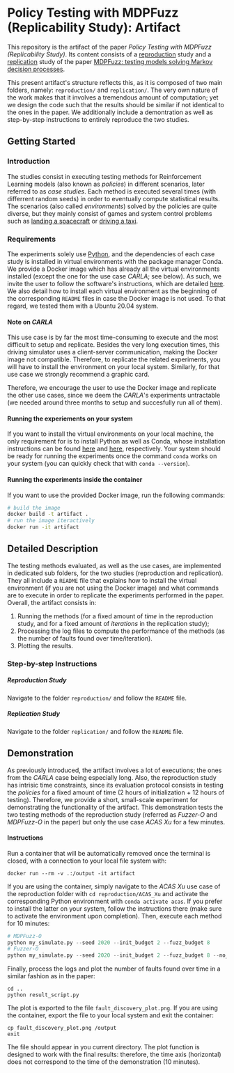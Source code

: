 # Policy Testing with MDPFuzz (Replicability Study): Artifact

This repository is the artifact of the paper *Policy Testing with MDPFuzz (Replicability Study)*.
Its content consists of a <ins>reproduction</ins> study and a <ins>replication</ins> study of the paper [MDPFuzz: testing models solving Markov decision processes](https://dl.acm.org/doi/abs/10.1145/3533767.3534388).
<!-- To that regard, the submission was already supported by two distinct code basis of the studies. -->
This present artifact's structure reflects this, as it is composed of two main folders, namely: `reproduction/` and `replication/`.
The very own nature of the work makes that it involves a tremendous amount of computation; yet we design the code such that the results should be similar if not identical to the ones in the paper.
We additionally include a demontration as well as step-by-step instructions to entirely reproduce the two studies.

## Getting Started

### Introduction

The studies consist in executing testing methods for Reinforcement Learning models (also known as *policies*) in different scenarios, later referred to as *case studies*.
Each method is executed several times (with differrent random seeds) in order to eventually compute statistical results.
The scenarios (also called *environments*) solved by the policies are quite diverse, but they mainly consist of games and system control problems such as [landing a spacecraft](https://gymnasium.farama.org/) or [driving a taxi](https://gymnasium.farama.org/environments/toy_text/taxi/).

### Requirements

The experiments solely use [Python](https://www.python.org/), and the dependencies of each case study is installed in virtual environments with the package manager Conda.
We provide a Docker image which has already all the virtual environments installed (except the one for the use case *CARLA*; see below).
As such, we invite the user to follow the software's instructions, which are detailed [here](https://docs.docker.com/engine/install/).
We also detail how to install each virtual environment as the beginning of the corresponding `README` files in case the Docker image is not used.
To that regard, we tested them with a Ubuntu 20.04 system.

#### Note on *CARLA*
This use case is by far the most time-consuming to execute and the most difficult to setup and replicate.
Besides the very long execution times, this driving simulator uses a client-server communication, making the Docker image not compatible.
Therefore, to replicate the related experiments, you will have to install the environment on your local system.
Similarly, for that use case we strongly recommend a graphic card.

Therefore, we encourage the user to use the Docker image and replicate the other use cases, since we deem the *CARLA*'s experiments untractable (we needed around three months to setup and succesfully run all of them).

#### Running the experiements on your system
If you want to install the virtual environments on your local machine, the only requirement for is to install Python as well as Conda, whose installation instructions can be found [here](https://www.python.org/downloads/) and [here](https://docs.anaconda.com/miniconda/#quick-command-line-install), respectively.
Your system should be ready for running the experiments once the command `conda` works on your system (you can quickly check that with `conda --version`).

#### Running the experiments inside the container
If you want to use the provided Docker image, run the following commands:
```bash
# build the image
docker build -t artifact .
# run the image iteractively
docker run -it artifact
```

## Detailed Description

The testing methods evaluated, as well as the use cases, are implemented in dedicated sub folders, for the two studies (reproduction and replication).
They all include a `README` file that explains how to install the virtual environment (if you are not using the Docker image) and what commands are to execute in order to replicate the experiments performed in the paper.
Overall, the artifact consists in:
 1) Running the methods (for a fixed amount of *time* in the reproduction study, and for a fixed amount of *iterations* in the replication study);
 2) Processing the log files to compute the performance of the methods (as the number of faults found over time/iteration).
 3) Plotting the results.

### Step-by-step Instructions

##### Reproduction Study

Navigate to the folder `reproduction/` and follow the `README` file.

##### Replication Study

Navigate to the folder `replication/` and follow the `README` file.

## Demonstration

As previously introduced, the artifact involves a lot of executions; the ones from the *CARLA* case being especially long.
Also, the reproduction study has intrisic time constraints, since its evaluation protocol consists in testing the *policies* for a fixed amount of time (2 hours of initialization + 12 hours of testing).
Therefore, we provide a short, small-scale experiment for demonstrating the functionality of the artifact.
This demonstration tests the two testing methods of the reproduction study (referred as *Fuzzer-O* and *MDPFuzz-O* in the paper) but only the use case *ACAS Xu* for a few minutes.

#### Instructions

Run a container that will be automatically removed once the terminal is closed, with a connection to your local file system with:
```
docker run --rm -v .:/output -it artifact
```
If you are using the container, simply navigate to the *ACAS Xu* use case of the reproduction folder with `cd reproduction/ACAS_Xu` and activate the corresponding Python environment with `conda activate acas`.
If you prefer to install the latter on your system, follow the instructions there (make sure to activate the environment upon completion).
Then, execute each method for 10 minutes:
```python
# MDPFuzz-O
python my_simulate.py --seed 2020 --init_budget 2 --fuzz_budget 8
# Fuzzer-O
python my_simulate.py --seed 2020 --init_budget 2 --fuzz_budget 8 --no_coverage
```
Finally, process the logs and plot the number of faults found over time in a similar fashion as in the paper:
```
cd ..
python result_script.py
```
The plot is exported to the file `fault_discovery_plot.png`.
If you are using the container, export the file to your local system and exit the container:
```
cp fault_discovery_plot.png /output
exit
```
The file should appear in you current directory.
The plot function is designed to work with the final results: therefore, the time axis (horizontal) does not correspond to the time of the demonstration (10 minutes).
<!-- First, build the Docker image with `docker build -t demo .`. Then, run the image into a container with the command `docker run --rm -v .:/output demo`.
The command above ensures that container is automatically shut down once finished.
The results (both the image and the raw, log files) are exported in the current repository. -->

